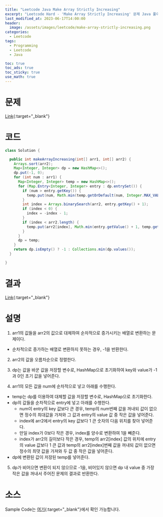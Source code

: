 ```yaml
---
title: "Leetcode Java Make Array Strictly Increasing"
excerpt: "Leetcode Hard - 'Make Array Strictly Increasing' 문제 Java 풀이"
last_modified_at: 2023-06-17T14:00:00
header:
  image: /assets/images/leetcode/make-array-strictly-increasing.png
categories:
  - Leetcode
tags:
  - Programming
  - Leetcode
  - Java

toc: true
toc_ads: true
toc_sticky: true
use_math: true
---
```

# 문제
[Link](https://leetcode.com/problems/make-array-strictly-increasing){:target="_blank"}

# 코드
```java
class Solution {

  public int makeArrayIncreasing(int[] arr1, int[] arr2) {
    Arrays.sort(arr2);
    Map<Integer, Integer> dp = new HashMap<>();
    dp.put(-1, 0);
    for (int num : arr1) {
      Map<Integer, Integer> temp = new HashMap<>();
      for (Map.Entry<Integer, Integer> entry : dp.entrySet()) {
        if (num > entry.getKey()) {
          temp.put(num, Math.min(temp.getOrDefault(num, Integer.MAX_VALUE), entry.getValue()));
        }
        int index = Arrays.binarySearch(arr2, entry.getKey() + 1);
        if (index < 0) {
          index = -index - 1;
        }
        if (index < arr2.length) {
          temp.put(arr2[index], Math.min(entry.getValue() + 1, temp.getOrDefault(arr2[index], Integer.MAX_VALUE)));
        }
      }
      dp = temp;
    }
    return dp.isEmpty() ? -1 : Collections.min(dp.values());
  }

}
```

# 결과
[Link](https://leetcode.com/problems/make-array-strictly-increasing/submissions/973114588/){:target="_blank"}

# 설명
1. arr1의 값들을 arr2의 값으로 대체하여 순차적으로 증가시키는 배열로 변환하는 문제이다.
- 순차적으로 증가하는 배열로 변환하지 못하는 경우, -1을 반환한다.

2. arr2의 값을 오름차순으로 정렬한다.

3. dp는 값을 바꾼 값을 저장할 변수로, HashMap으로 초기화하여 key와 value가 -1과 0인 초기 값을 넣어준다.

4. arr1의 모든 값을 num에 순차적으로 넣고 아래를 수행한다.
- temp는 dp를 이용하여 대체할 값을 저장할 변수로, HashMap으로 초기화한다.
- dp의 값들을 순차적으로 entry에 넣고 아래를 수행한다.
  - num이 entry의 key 값보다 큰 경우, temp의 num번째 값을 꺼내되 값이 없으면 정수의 최대값을 가져와 그 값과 entry의 value 값 중 작은 값을 넣어준다.
  - index에 arr2에서 entry의 key 값보다 1 큰 숫자의 다음 위치를 찾아 넣어준다.
  - 만일 index가 0보다 작은 경우, index를 양수로 변환하여 1을 빼준다.
  - index가 arr2의 길이보다 작은 경우, temp의 arr2[index] 값의 위치에 entry의 value 값보다 1 큰 값과 temp의 arr2[index]번째 값을 꺼내되 값이 없으면 정수의 최댓 값을 가져와 두 값 중 작은 값을 넣어준다.
- dp에 변환된 값이 저장된 temp를 넣어준다.

5. dp가 비어으면 변환이 되지 않으므로 -1을, 비어있지 않으면 dp 내 value 중 가장 작은 값을 꺼내서 주어진 문제의 결과로 반환한다.

# 소스
Sample Code는 [여기](https://github.com/GracefulSoul/leetcode/blob/master/src/main/java/gracefulsoul/problems/MakeArrayStrictlyIncreasing.java){:target="_blank"}에서 확인 가능합니다.